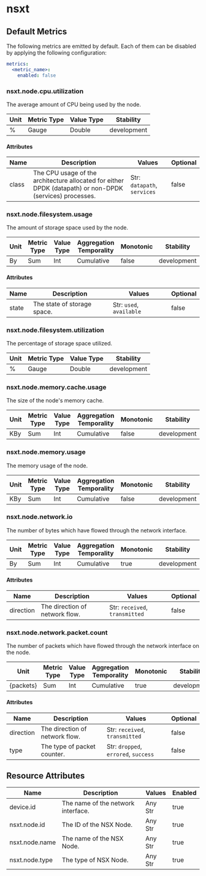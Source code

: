 [comment]: <> (Code generated by mdatagen. DO NOT EDIT.)

# nsxt

## Default Metrics

The following metrics are emitted by default. Each of them can be disabled by applying the following configuration:

```yaml
metrics:
  <metric_name>:
    enabled: false
```

### nsxt.node.cpu.utilization

The average amount of CPU being used by the node.

| Unit | Metric Type | Value Type | Stability |
| ---- | ----------- | ---------- | --------- |
| % | Gauge | Double | development |

#### Attributes

| Name | Description | Values | Optional |
| ---- | ----------- | ------ | -------- |
| class | The CPU usage of the architecture allocated for either DPDK (datapath) or non-DPDK (services) processes. | Str: ``datapath``, ``services`` | false |

### nsxt.node.filesystem.usage

The amount of storage space used by the node.

| Unit | Metric Type | Value Type | Aggregation Temporality | Monotonic | Stability |
| ---- | ----------- | ---------- | ----------------------- | --------- | --------- |
| By | Sum | Int | Cumulative | false | development |

#### Attributes

| Name | Description | Values | Optional |
| ---- | ----------- | ------ | -------- |
| state | The state of storage space. | Str: ``used``, ``available`` | false |

### nsxt.node.filesystem.utilization

The percentage of storage space utilized.

| Unit | Metric Type | Value Type | Stability |
| ---- | ----------- | ---------- | --------- |
| % | Gauge | Double | development |

### nsxt.node.memory.cache.usage

The size of the node's memory cache.

| Unit | Metric Type | Value Type | Aggregation Temporality | Monotonic | Stability |
| ---- | ----------- | ---------- | ----------------------- | --------- | --------- |
| KBy | Sum | Int | Cumulative | false | development |

### nsxt.node.memory.usage

The memory usage of the node.

| Unit | Metric Type | Value Type | Aggregation Temporality | Monotonic | Stability |
| ---- | ----------- | ---------- | ----------------------- | --------- | --------- |
| KBy | Sum | Int | Cumulative | false | development |

### nsxt.node.network.io

The number of bytes which have flowed through the network interface.

| Unit | Metric Type | Value Type | Aggregation Temporality | Monotonic | Stability |
| ---- | ----------- | ---------- | ----------------------- | --------- | --------- |
| By | Sum | Int | Cumulative | true | development |

#### Attributes

| Name | Description | Values | Optional |
| ---- | ----------- | ------ | -------- |
| direction | The direction of network flow. | Str: ``received``, ``transmitted`` | false |

### nsxt.node.network.packet.count

The number of packets which have flowed through the network interface on the node.

| Unit | Metric Type | Value Type | Aggregation Temporality | Monotonic | Stability |
| ---- | ----------- | ---------- | ----------------------- | --------- | --------- |
| {packets} | Sum | Int | Cumulative | true | development |

#### Attributes

| Name | Description | Values | Optional |
| ---- | ----------- | ------ | -------- |
| direction | The direction of network flow. | Str: ``received``, ``transmitted`` | false |
| type | The type of packet counter. | Str: ``dropped``, ``errored``, ``success`` | false |

## Resource Attributes

| Name | Description | Values | Enabled |
| ---- | ----------- | ------ | ------- |
| device.id | The name of the network interface. | Any Str | true |
| nsxt.node.id | The ID of the NSX Node. | Any Str | true |
| nsxt.node.name | The name of the NSX Node. | Any Str | true |
| nsxt.node.type | The type of NSX Node. | Any Str | true |

